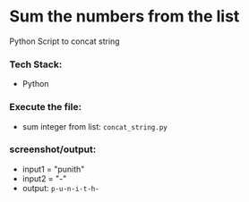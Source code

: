 # Sum the numbers from the list
 Python Script to concat string

 
### Tech Stack:
+ Python

### Execute the file:
+ sum integer from list: `concat_string.py`

### screenshot/output:
- input1 = "punith"
- input2 = "-"
- output: `p-u-n-i-t-h-`